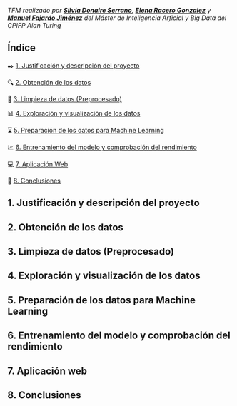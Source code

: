 *TFM realizado por **[Silvia Donaire Serrano](https://github.com/SilviaDS00)**, **[Elena Racero Gonzalez](https://github.com/ElenaRacero3)** y **[Manuel Fajardo Jiménez](https://github.com/Manufajimez)** del Máster de Inteligencia Arficial y Big Data del CPIFP Alan Turing*


## Índice

 :black_nib: [1. Justificación y descripción del proyecto](#id1)
 
 :mag: [2. Obtención de los datos](#id2)
 
 :shower: [3. Limpieza de datos (Preprocesado)](#id3)
 
 :bar_chart: [4. Exploración y visualización de los datos](#id4)
 
 :hourglass: [5. Preparación de los datos para Machine Learning](#id5)
 
 :chart_with_upwards_trend: [6. Entrenamiento del modelo y comprobación del rendimiento](#id6)
 
 :computer: [7. Aplicación Web](#id7)
 
 :pencil: [8. Conclusiones](#id8)


## 1. Justificación y descripción del proyecto<a name="id1"></a>

## 2. Obtención de los datos<a name="id2"></a>

## 3. Limpieza de datos (Preprocesado)<a name="id3"></a>

## 4. Exploración y visualización de los datos<a name="id4"></a>

## 5. Preparación de los datos para Machine Learning<a name="id5"></a>

## 6. Entrenamiento del modelo y comprobación del rendimiento<a name="id6"></a>

## 7. Aplicación web<a name="id7"></a>

## 8. Conclusiones<a name="id8"></a>

